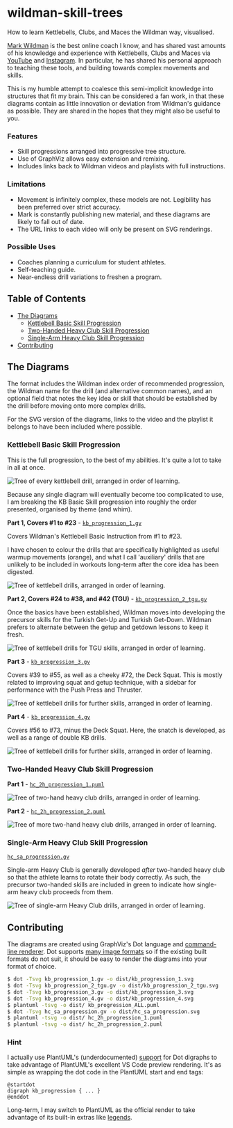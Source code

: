 # wildman-skill-trees

How to learn Kettlebells, Clubs, and Maces the Wildman way, visualised.

[Mark Wildman][4] is the best online coach I know, and has shared vast amounts of his knowledge and experience with Kettlebells, Clubs and Maces via [YouTube][5] and [Instagram][6]. In particular, he has shared his personal approach to teaching these tools, and building towards complex movements and skills.

This is my humble attempt to coalesce this semi-implicit knowledge into structures that fit my brain. This can be considered a fan work, in that these diagrams contain as little innovation or deviation from Wildman's guidance as possible. They are shared in the hopes that they might also be useful to you.

[4]: https://www.wildmanathletica.com/
[5]: https://www.youtube.com/@MarkWildman
[6]: https://www.instagram.com/wildmanathletica/

### Features

- Skill progressions arranged into progressive tree structure.
- Use of GraphViz allows easy extension and remixing.
- Includes links back to Wildman videos and playlists with full instructions.

### Limitations

- Movement is infinitely complex, these models are not. Legibility has been preferred over strict accuracy.
- Mark is constantly publishing new material, and these diagrams are likely to fall out of date.
- The URL links to each video will only be present on SVG renderings.

### Possible Uses

- Coaches planning a curriculum for student athletes.
- Self-teaching guide.
- Near-endless drill variations to freshen a program.

## Table of Contents

- [The Diagrams](#the-diagrams)
  - [Kettlebell Basic Skill Progression](#kettlebell-basic-skill-progression)
  - [Two-Handed Heavy Club Skill Progression](#two-handed-heavy-club-skill-progression)
  - [Single-Arm Heavy Club Skill Progression](#single-arm-heavy-club-skill-progression)
- [Contributing](#contributing)

## The Diagrams ##

The format includes the Wildman index order of recommended progression, the Wildman name for the drill (and alternative common names), and an optional field that notes the key idea or skill that should be established by the drill before moving onto more complex drills.

For the SVG version of the diagrams, links to the video and the playlist it belongs to have been included where possible.

### Kettlebell Basic Skill Progression ###

This is the full progression, to the best of my abilities. It's quite a lot to take in all at once.

![Tree of every kettlebell drill, arranged in order of learning.](/dist/kb_progression_ALL.svg)

Because any single diagram will eventually become too complicated to use, I am breaking the KB Basic Skill progression into roughly the order presented, organised by theme (and whim).

**Part 1, Covers #1 to #23** - [`kb_progression_1.gv`](/kb_progression_1.gv)

Covers Wildman's Kettlebell Basic Instruction from #1 to #23.

I have chosen to colour the drills that are specifically highlighted as useful warmup movements (orange), and what I call 'auxiliary' drills that are unlikely to be included in workouts long-term after the core idea has been digested.

![Tree of kettlebell drills, arranged in order of learning.](/dist/kb_progression_1.svg)

**Part 2, Covers #24 to #38, and #42 (TGU)** - [`kb_progression_2_tgu.gv`](/kb_progression_2_tgu.gv)

Once the basics have been established, Wildman moves into developing the precursor skills for the Turkish Get-Up and Turkish Get-Down. Wildman prefers to alternate between the getup and getdown lessons to keep it fresh.

![Tree of kettlebell drills for TGU skills, arranged in order of learning.](/dist/kb_progression_2_tgu.svg)

**Part 3** - [`kb_progression_3.gv`](/kb_progression_3.gv)

Covers #39 to #55, as well as a cheeky #72, the Deck Squat. This is mostly related to improving squat and getup technique, with a sidebar for performance with the Push Press and Thruster.

![Tree of kettlebell drills for further skills, arranged in order of learning.](/dist/kb_progression_3.svg)

**Part 4** - [`kb_progression_4.gv`](/kb_progression_4.gv)

Covers #56 to #73, minus the Deck Squat. Here, the snatch is developed, as well as a range of double KB drills.

![Tree of kettlebell drills for further skills, arranged in order of learning.](/dist/kb_progression_4.svg)

### Two-Handed Heavy Club Skill Progression ###

**Part 1** - [`hc_2h_progression_1.puml`](/hc_2h_progression_1.puml)

![Tree of two-hand heavy club drills, arranged in order of learning.](/dist/hc_2h_progression_1.svg)

**Part 2** - [`hc_2h_progression_2.puml`](/hc_2h_progression_2.puml)

![Tree of more two-hand heavy club drills, arranged in order of learning.](/dist/hc_2h_progression_2.svg)

### Single-Arm Heavy Club Skill Progression ###

[`hc_sa_progression.gv`](/hc_sa_progression.gv)

Single-arm Heavy Club is generally developed *after* two-handed heavy club so that the athlete learns to rotate their body correctly. As such, the precursor two-handed skills are included in green to indicate how single-arm heavy club proceeds from them.

![Tree of single-arm Heavy Club drills, arranged in order of learning.](/dist/hc_sa_progression.svg)

## Contributing ##

The diagrams are created using GraphViz's Dot language and [command-line renderer][0]. Dot supports [many image formats][1] so if the existing built formats do not suit, it should be easy to render the diagrams into your format of choice.

[0]: https://graphviz.org/doc/info/command.html
[1]: https://graphviz.org/docs/outputs/

```sh
$ dot -Tsvg kb_progression_1.gv -o dist/kb_progression_1.svg
$ dot -Tsvg kb_progression_2_tgu.gv -o dist/kb_progression_2_tgu.svg
$ dot -Tsvg kb_progression_3.gv -o dist/kb_progression_3.svg
$ dot -Tsvg kb_progression_4.gv -o dist/kb_progression_4.svg
$ plantuml -tsvg -o dist/ kb_progression_ALL.puml
$ dot -Tsvg hc_sa_progression.gv -o dist/hc_sa_progression.svg
$ plantuml -tsvg -o dist/ hc_2h_progression_1.puml
$ plantuml -tsvg -o dist/ hc_2h_progression_2.puml
```

### Hint ###

I actually use PlantUML's (underdocumented) [support][2] for Dot digraphs to take advantage of PlantUML's excellent VS Code preview rendering. It's as simple as wrapping the dot code in the PlantUML start and end tags:

```puml
@startdot
digraph kb_progression { ... }
@enddot
```

Long-term, I may switch to PlantUML as the official render to take advantage of its built-in extras like [legends][3].

[2]: https://plantuml.com/dot
[3]: https://plantuml.com/commons#3b05da228ffe6d52
